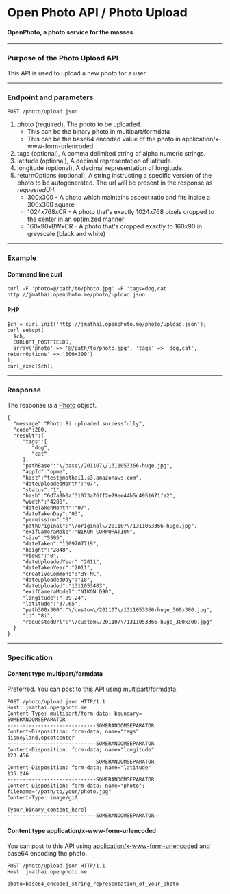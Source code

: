 Open Photo API / Photo Upload
=======================
#### OpenPhoto, a photo service for the masses

----------------------------------------

### Purpose of the Photo Upload API

This API is used to upload a new photo for a user. 

----------------------------------------

### Endpoint and parameters

    POST /photo/upload.json

1.  photo (required), The photo to be uploaded.
    * This can be the binary photo in multipart/formdata
    * This can be the base64 encoded value of the photo in application/x-www-form-urlencoded
1.  tags (optional), A comma delimited string of alpha numeric strings.
1.  latitude (optional), A decimal representation of latitude.
1.  longitude (optional), A decimal representation of longitude.
1.  returnOptions (optional), A string instructing a specific version of the photo to be autogenerated.
    The url will be present in the response as _requestedUrl_.
    * 300x300 - A photo which maintains aspect ratio and fits inside a 300x300 square
    * 1024x768xCR - A photo that's exactly 1024x768 pixels cropped to the center in an optimized manner
    * 160x90xBWxCR - A photo that's cropped exactly to 160x90 in greyscale (black and white)

----------------------------------------

### Example

#### Command line curl

    curl -F 'photo=@/path/to/photo.jpg' -F 'tags=dog,cat' http://jmathai.openphoto.me/photo/upload.json

#### PHP

    $ch = curl_init('http://jmathai.openphoto.me/photo/upload.json');
    curl_setopt(
      $ch, 
      CURLOPT_POSTFIELDS, 
      array('photo' => '@/path/to/photo.jpg', 'tags' => 'dog,cat', returnOptions' => '300x300')
    );
    curl_exec($ch);

----------------------------------------

### Response

The response is a [Photo][Photo] object.

    {
      "message":"Photo 8i uploaded successfully",
      "code":200,
      "result":{
         "tags":[
            "dog",
            "cat"
         ],
         "pathBase":"\/base\/201107\/1311053366-huge.jpg",
         "appId":"opme",
         "host":"testjmathai1.s3.amazonaws.com",
         "dateUploadedMonth":"07",
         "status":"1",
         "hash":"6d7a9b0af31073a76ff2e79ee44b5c4951671fa2",
         "width":"4288",
         "dateTakenMonth":"07",
         "dateTakenDay":"03",
         "permission":"0",
         "pathOriginal":"\/original\/201107\/1311053366-huge.jpg",
         "exifCameraMake":"NIKON CORPORATION",
         "size":"5595",
         "dateTaken":"1309707719",
         "height":"2848",
         "views":"0",
         "dateUploadedYear":"2011",
         "dateTakenYear":"2011",
         "creativeCommons":"BY-NC",
         "dateUploadedDay":"18",
         "dateUploaded":"1311053403",
         "exifCameraModel":"NIKON D90",
         "longitude":"-89.24",
         "latitude":"37.65",
         "path300x300":"\/custom\/201107\/1311053366-huge_300x300.jpg",
         "id":"8i",
         "requestedUrl":"\/custom\/201107\/1311053366-huge_300x300.jpg"
      }
    }

----------------------------------------

### Specification

#### Content type multipart/formdata

Preferred. You can post to this API using [multipart/formdata][multipart].

    POST /photo/upload.json HTTP/1.1
    Host: jmathai.openphoto.me
    Content-Type: multipart/form-data; boundary=----------------SOMERANDOMSEPARATOR    
    -----------------------------SOMERANDOMSEPARATOR
    Content-Disposition: form-data; name="tags"
    disneyland,epcotcenter
    -----------------------------SOMERANDOMSEPARATOR
    Content-Disposition: form-data; name="longitude"
    123.456
    -----------------------------SOMERANDOMSEPARATOR
    Content-Disposition: form-data; name="latitude"
    135.246
    -----------------------------SOMERANDOMSEPARATOR
    Content-Disposition: form-data; name="photo";
    filename="/path/to/your/photo.jpg"
    Content-Type: image/gif

    {your_binary_content_here}
    -----------------------------SOMERANDOMSEPARATOR--

#### Content type application/x-www-form-urlencoded

You can post to this API using [application/x-www-form-urlencoded][urlencoded] and base64 encoding the photo.


    POST /photo/upload.json HTTP/1.1
    Host: jmathai.openphoto.me

    photo=base64_encoded_string_representation_of_your_photo

[multipart]: http://www.w3.org/TR/html4/interact/forms.html#h-17.13.4.2
[urlencoded]: http://www.w3.org/TR/html4/interact/forms.html#h-17.13.4.1
[Photo]: https://github.com/openphoto/frontend/blob/master/documentation/schemas/Photo.markdown
